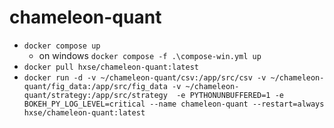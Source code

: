 # chameleon-quant
  * `docker compose up`
    * on windows `docker compose -f .\compose-win.yml up`
  * `docker pull hxse/chameleon-quant:latest`
  * `docker run -d -v ~/chameleon-quant/csv:/app/src/csv -v ~/chameleon-quant/fig_data:/app/src/fig_data -v ~/chameleon-quant/strategy:/app/src/strategy  -e PYTHONUNBUFFERED=1 -e BOKEH_PY_LOG_LEVEL=critical --name chameleon-quant --restart=always hxse/chameleon-quant:latest`
